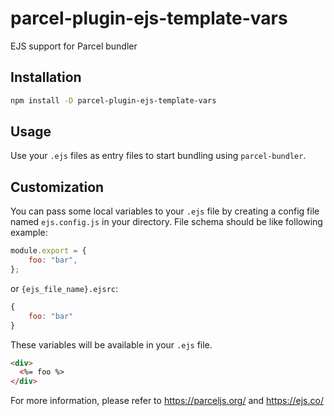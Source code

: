 # parcel-plugin-ejs-template-vars

EJS support for Parcel bundler

## Installation

```bash
npm install -D parcel-plugin-ejs-template-vars
```

## Usage

Use your `.ejs` files as entry files to start bundling using `parcel-bundler`.

## Customization

You can pass some local variables to your `.ejs` file by creating a config file named `ejs.config.js` in your directory. File schema should be like following example:

```js
module.export = {
    foo: "bar",
};
```

or `{ejs_file_name}.ejsrc`:

```js
{
    foo: "bar"
}
```

These variables will be available in your `.ejs` file.

```html
<div>
  <%= foo %>
</div>
```

For more information, please refer to https://parceljs.org/ and https://ejs.co/
